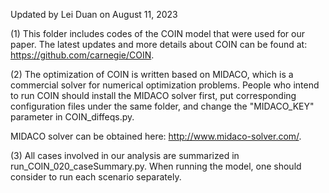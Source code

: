 Updated by Lei Duan on August 11, 2023


(1) This folder includes codes of the COIN model that were used for our paper. The latest updates and more details about COIN can be found at: https://github.com/carnegie/COIN.  


(2) The optimization of COIN is written based on MIDACO, which is a commercial solver for numerical optimization problems. People who intend to run COIN should install the MIDACO solver first, put corresponding configuration files under the same folder, and change the "MIDACO_KEY" parameter in COIN_diffeqs.py. 

MIDACO solver can be obtained here: http://www.midaco-solver.com/.


(3) All cases involved in our analysis are summarized in run_COIN_020_caseSummary.py. When running the model, one should consider to run each scenario separately. 


